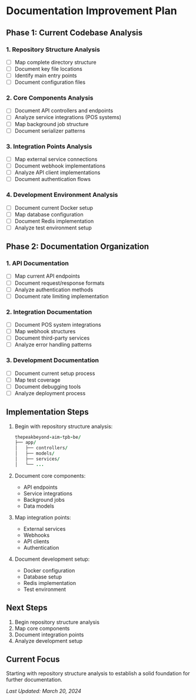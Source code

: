 # Documentation Improvement Plan

## Phase 1: Current Codebase Analysis

### 1. Repository Structure Analysis
- [ ] Map complete directory structure
- [ ] Document key file locations
- [ ] Identify main entry points
- [ ] Document configuration files

### 2. Core Components Analysis
- [ ] Document API controllers and endpoints
- [ ] Analyze service integrations (POS systems)
- [ ] Map background job structure
- [ ] Document serializer patterns

### 3. Integration Points Analysis
- [ ] Map external service connections
- [ ] Document webhook implementations
- [ ] Analyze API client implementations
- [ ] Document authentication flows

### 4. Development Environment Analysis
- [ ] Document current Docker setup
- [ ] Map database configuration
- [ ] Document Redis implementation
- [ ] Analyze test environment setup

## Phase 2: Documentation Organization

### 1. API Documentation
- [ ] Map current API endpoints
- [ ] Document request/response formats
- [ ] Analyze authentication methods
- [ ] Document rate limiting implementation

### 2. Integration Documentation
- [ ] Document POS system integrations
- [ ] Map webhook structures
- [ ] Document third-party services
- [ ] Analyze error handling patterns

### 3. Development Documentation
- [ ] Document current setup process
- [ ] Map test coverage
- [ ] Document debugging tools
- [ ] Analyze deployment process

## Implementation Steps

1. Begin with repository structure analysis:
   ```ruby
   thepeakbeyond-aim-tpb-be/
   ├── app/
   │   ├── controllers/
   │   ├── models/
   │   ├── services/
   │   └── ...
   ```

2. Document core components:
   - API endpoints
   - Service integrations
   - Background jobs
   - Data models

3. Map integration points:
   - External services
   - Webhooks
   - API clients
   - Authentication

4. Document development setup:
   - Docker configuration
   - Database setup
   - Redis implementation
   - Test environment

## Next Steps

1. Begin repository structure analysis
2. Map core components
3. Document integration points
4. Analyze development setup

## Current Focus
Starting with repository structure analysis to establish a solid foundation for further documentation.

*Last Updated: March 20, 2024* 